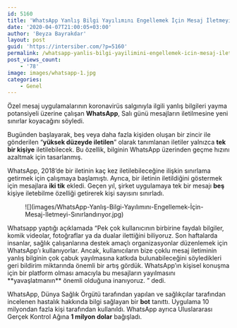 ```yaml
---
id: 5160
title: 'WhatsApp Yanlış Bilgi Yayılımını Engellemek İçin Mesaj İletmeyi Sınırlandırıyor'
date: '2020-04-07T21:00:05+03:00'
author: 'Beyza Bayrakdar'
layout: post
guid: 'https://intersiber.com/?p=5160'
permalink: /whatsapp-yanlis-bilgi-yayilimini-engellemek-icin-mesaj-iletmeyi-sinirlandiriyor/
post_views_count:
    - '78'
image: images/whatsapp-1.jpg
categories:
    - Genel
---
```


Özel mesaj uygulamalarının koronavirüs salgınıyla ilgili yanlış bilgileri yayma potansiyeli üzerine çalışan **WhatsApp**, Salı günü mesajların iletilmesine yeni sınırlar koyacağını söyledi.

Bugünden başlayarak, beş veya daha fazla kişiden oluşan bir zincir ile gönderilen “**yüksek düzeyde iletilen**” olarak tanımlanan iletiler yalnızca **tek bir kişiye** iletilebilecek. Bu özellik, bilginin WhatsApp üzerinden geçme hızını azaltmak için tasarlanmış.

WhatsApp, 2018’de bir iletinin kaç kez iletilebileceğine ilişkin sınırlama getirmek için çalışmaya başlamıştı. Ayrıca, bir iletinin iletildiğini göstermek için mesajlara **iki tik** ekledi. Geçen yıl, şirket uygulamaya tek bir mesajı **beş** kişiye iletebilme özelliği getirerek kişi sayısını sınırladı.

<figure class="wp-block-image size-large">![](images/WhatsApp-Yanlış-Bilgi-Yayılımını-Engellemek-İçin-Mesaj-İletmeyi-Sınırlandırıyor.jpg)</figure>Whatsapp yaptığı açıklamada “Pek çok kullanıcının birbirine faydalı bilgiler, komik videolar, fotoğraflar ya da dualar ilettiğini biliyoruz. Son haftalarda insanlar, sağlık çalışanlarına destek amaçlı organizasyonlar düzenlemek için WhatsApp’ı kullanıyorlar. Ancak, kullanıcıların bize çoklu mesaj iletiminin yanlış bilginin çok çabuk yayılmasına katkıda bulunabileceğini söyledikleri geri bildirim miktarında önemli bir artış gördük. WhatsApp’ın kişisel konuşma için bir platform olması amacıyla bu mesajların yayılmasını **yavaşlatmanın** önemli olduğuna inanıyoruz. ” dedi.

WhatsApp, Dünya Sağlık Örgütü tarafından yapılan ve sağlıkçılar tarafından incelenen hastalık hakkında bilgi sağlayan bir **bot** tanıttı. Uygulama 10 milyondan fazla kişi tarafından kullanıldı. WhatsApp ayrıca Uluslararası Gerçek Kontrol Ağına **1 milyon dolar** bağışladı.